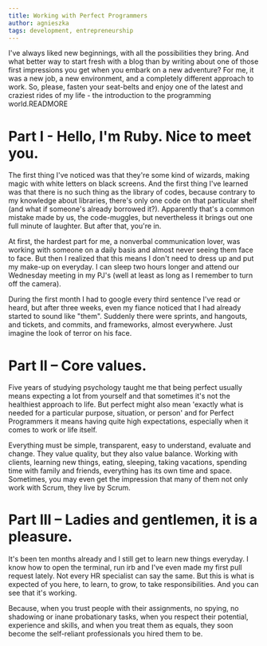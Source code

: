 ```yaml
---
title: Working with Perfect Programmers
author: agnieszka
tags: development, entrepreneurship
---
```


I've always liked new beginnings, with all the possibilities they bring.
And what better way to start fresh with a blog than by writing about one
of those first impressions you get when you embark on a new adventure?
For me, it was a new job, a new environment, and a completely different
approach to work. So, please, fasten your seat-belts and enjoy one of
the latest and craziest rides of my life - the introduction to the
programming world.READMORE

# Part I - Hello, I'm Ruby. Nice to meet you.

The first thing I've noticed was that they're some kind of wizards,
making magic with white letters on black screens. And the first thing
I've learned was that there is no such thing as the library of codes,
because contrary to my knowledge about libraries, there's only one code
on that particular shelf (and what if someone's already borrowed it?).
Apparently that's a common mistake made by us, the code-muggles, but
nevertheless it brings out one full minute of laughter. But after that,
you're in.

At first, the hardest part for me, a nonverbal communication lover, was
working with someone on a daily basis and almost never seeing them face
to face. But then I realized that this means I don't need to dress up
and put my make-up on everyday. I can sleep two hours longer and attend
our Wednesday meeting in my PJ's (well at least as long as I remember to
turn off the camera).

During the first month I had to google every third sentence I've read or heard, but after three weeks, even my fiance noticed that I had already started to sound like "them". Suddenly there were sprints, and hangouts, and tickets, and commits, and frameworks, almost everywhere. Just imagine the look of terror on his face.


# Part II – Core values.

Five years of studying psychology taught me that being perfect usually
means expecting a lot from yourself and that sometimes it's not the
healthiest approach to life. But perfect might also mean 'exactly what
is needed for a particular purpose, situation, or person' and for
Perfect Programmers it means having quite high expectations, especially
when it comes to work or life itself.

Everything must be simple, transparent, easy to understand, evaluate and
change. They value quality, but they also value balance. Working with
clients, learning new things, eating, sleeping, taking vacations,
spending time with family and friends, everything has its own time and
space. Sometimes, you may even get the impression that many of them not
only work with Scrum, they live by Scrum.

# Part III – Ladies and gentlemen, it is a pleasure.

It's been ten months already and I still get to learn new things
everyday. I know how to open the terminal, run irb and I've even made my
first pull request lately. Not every HR specialist can say the same. But
this is what is expected of you here, to learn, to grow, to take
responsibilities. And you can see that it's working.

Because, when you trust people with their assignments, no spying, no
shadowing or inane probationary tasks, when you respect their potential,
experience and skills, and when you treat them as equals, they soon
become the self-reliant professionals you hired them to be.
